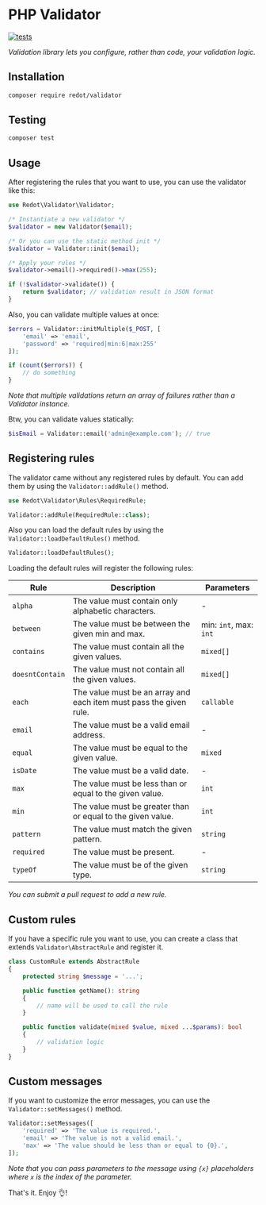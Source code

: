 # PHP Validator

[![tests](https://github.com/AbdelrhmanSaid/php-validator/actions/workflows/php.yml/badge.svg)](https://github.com/AbdelrhmanSaid/php-validator/actions/workflows/php.yml)

*Validation library lets you configure, rather than code, your validation logic.*

## Installation

```sh
composer require redot/validator
```

## Testing

```sh
composer test
```

## Usage

After registering the rules that you want to use, you can use the validator like this:

```php
use Redot\Validator\Validator;

/* Instantiate a new validator */
$validator = new Validator($email);

/* Or you can use the static method init */
$validator = Validator::init($email);

/* Apply your rules */
$validator->email()->required()->max(255);

if (!$validator->validate()) {
    return $validator; // validation result in JSON format
}
```

Also, you can validate multiple values at once:

```php
$errors = Validator::initMultiple($_POST, [
    'email' => 'email',
    'password' => 'required|min:6|max:255'
]);

if (count($errors)) {
    // do something
}
```

*Note that multiple validations return an array of failures rather than a Validator instance.*

Btw, you can validate values statically:

```php
$isEmail = Validator::email('admin@example.com'); // true
```

## Registering rules

The validator came without any registered rules by default. You can add them by using the `Validator::addRule()` method.

```php
use Redot\Validator\Rules\RequiredRule;

Validator::addRule(RequiredRule::class);
```

Also you can load the default rules by using the `Validator::loadDefaultRules()` method.

```php
Validator::loadDefaultRules();
```

Loading the default rules will register the following rules:

| Rule | Description | Parameters |
| --- | --- | --- |
| `alpha` | The value must contain only alphabetic characters. | - |
| `between` | The value must be between the given min and max. | min: `int`, max: `int` |
| `contains` | The value must contain all the given values. | `mixed[]` |
| `doesntContain` | The value must not contain all the given values. | `mixed[]` |
| `each` | The value must be an array and each item must pass the given rule. | `callable` |
| `email` | The value must be a valid email address. | - |
| `equal` | The value must be equal to the given value. | `mixed` |
| `isDate` | The value must be a valid date. | - |
| `max` | The value must be less than or equal to the given value. | `int` |
| `min` | The value must be greater than or equal to the given value. | `int` |
| `pattern` | The value must match the given pattern. | `string` |
| `required` | The value must be present. | - |
| `typeOf` | The value must be of the given type. | `string` |

*You can submit a pull request to add a new rule.*

## Custom rules

If you have a specific rule you want to use, you can create a class that extends `Validator\AbstractRule` and register it.

```php
class CustomRule extends AbstractRule
{
    protected string $message = '...';

    public function getName(): string
    {
        // name will be used to call the rule
    }

    public function validate(mixed $value, mixed ...$params): bool
    {
        // validation logic
    }
}
```

## Custom messages

If you want to customize the error messages, you can use the `Validator::setMessages()` method.

```php
Validator::setMessages([
    'required' => 'The value is required.',
    'email' => 'The value is not a valid email.',
    'max' => 'The value should be less than or equal to {0}.',
]);
```

*Note that you can pass parameters to the message using `{x}` placeholders where `x` is the index of the parameter.*

That's it. Enjoy 👌!
